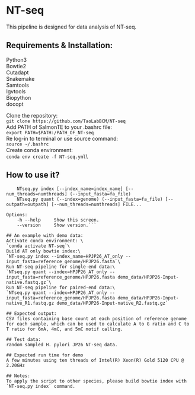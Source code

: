 # NT-seq
This pipeline is designed for data analysis of NT-seq.

## Requirements & Installation: 
Python3 \
Bowtie2 \
Cutadapt \
Snakemake \
Samtools \
Igvtools \
Biopython \
docopt

Clone the repository: \
`git clone https://github.com/TaoLabBCM/NT-seq`\
Add PATH of SalmonTE to your .bashrc file: \
`export PATH=$PATH:/PATH_OF_NT-seq`\
Re log-in to terminal or use source command: \
`source ~/.bashrc`\
Create conda environment: \
`conda env create -f NT-seq.yml`\

## How to use it?
```Usage:
    NTseq.py index [--index_name=index_name] [--num_threads=numthreads] (--input_fasta=fa_file)
    NTseq.py quant (--index=genome) (--input_fasta=fa_file) [--outpath=outpath] [--num_threads=numthreads] FILE...

Options:
    -h --help     Show this screen.
    --version     Show version.```

## An example with demo data: 
Activate conda environment: \
`conda activate NT-seq`\
Build AT only bowtie index:\
`NT-seq.py index --index_name=HPJP26_AT_only --input_fasta=reference_genome/HPJP26.fasta`\
Run NT-seq pipeline for single-end data:\
`NTseq.py quant --index=HPJP26_AT_only --input_fasta=reference_genome/HPJP26.fasta demo_data/HPJP26-Input-native.fastq.gz`\
Run NT-seq pipeline for paired-end data:\
`NTseq.py quant --index=HPJP26_AT_only --input_fasta=reference_genome/HPJP26.fasta demo_data/HPJP26-Input-native_R1.fastq.gz demo_data/HPJP26-Input-native_R2.fastq.gz`

## Expected output: 
CSV files containing base count at each position of reference genome for each sample, which can be used to calculate A to G ratio and C to T ratio for 6mA, 4mC, and 5mC motif calling.

## Test data: 
random sampled H. pylori JP26 NT-seq data.

## Expected run time for demo
A few minutes using ten threads of Intel(R) Xeon(R) Gold 5120 CPU @ 2.20GHz

## Notes: 
To apply the script to other species, please build bowtie index with `NT-seq.py index` command.
